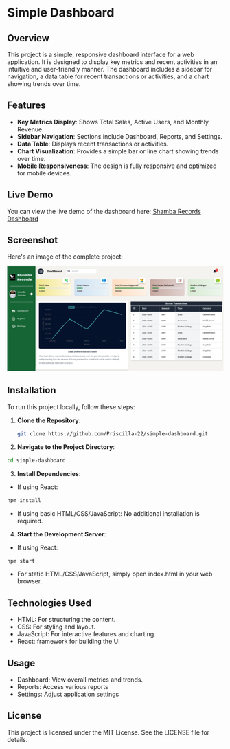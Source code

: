 # Simple Dashboard

## Overview

This project is a simple, responsive dashboard interface for a web application. It is designed to display key metrics and recent activities in an intuitive and user-friendly manner. The dashboard includes a sidebar for navigation, a data table for recent transactions or activities, and a chart showing trends over time.

## Features

- **Key Metrics Display**: Shows Total Sales, Active Users, and Monthly Revenue.
- **Sidebar Navigation**: Sections include Dashboard, Reports, and Settings.
- **Data Table**: Displays recent transactions or activities.
- **Chart Visualization**: Provides a simple bar or line chart showing trends over time.
- **Mobile Responsiveness**: The design is fully responsive and optimized for mobile devices.

## Live Demo

You can view the live demo of the dashboard here: [Shamba Records Dashboard](https://shamba-records-dashboard.onrender.com/)

## Screenshot

Here's an image of the complete project:

![Shamba Records Dashboard](/public/Shamba-Records-Dashboard.png)

## Installation

To run this project locally, follow these steps:

1. **Clone the Repository**:
   ```bash
   git clone https://github.com/Priscilla-22/simple-dashboard.git

   ```
2. **Navigate to the Project Directory**:
```bash
cd simple-dashboard
```
3. **Install Dependencies**:
- If using React:
```bash
npm install
```
- If using basic HTML/CSS/JavaScript:  No additional installation is required.

4. **Start the Development Server**: 
- If using React:
```bash
npm start
```
- For static HTML/CSS/JavaScript, simply open index.html in your web browser.

## Technologies Used
+ HTML: For structuring the content.
+ CSS: For styling and layout.
+ JavaScript: For interactive features and charting.
+ React:  framework for building the UI 

## Usage
* Dashboard: View overall metrics and trends.
* Reports: Access various reports 
* Settings: Adjust application settings 

## License
This project is licensed under the MIT License. See the LICENSE file for details.